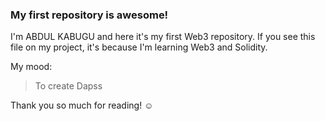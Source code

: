 ### My first repository is awesome!

I'm ABDUL KABUGU and here it's my first Web3 repository.
If you see this file on my project, it's because I'm learning Web3 and Solidity.

My mood:

> To create Dapss



Thank you so much for reading! ☺
